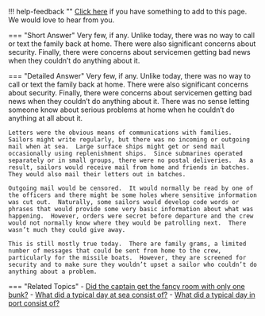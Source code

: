 !!! help-feedback ""
    [Click here](https://other.example.com/feedback) if you have something to add to this page. We would love to hear from you.

=== "Short Answer"
    Very few, if any. Unlike today, there was no way to call or text the family back at home. There were also significant concerns about security. Finally, there were concerns about servicemen getting bad news when they couldn’t do anything about it.

=== "Detailed Answer"
    Very few, if any.  Unlike today, there was no way to call or text the family back at home.  There were also significant concerns about security.  Finally, there were concerns about servicemen getting bad news when they couldn’t do anything about it.  There was no sense letting someone know about serious problems at home when he couldn’t do anything at all about it.
    
    Letters were the obvious means of communications with families.  Sailors might write regularly, but there was no incoming or outgoing mail when at sea.  Large surface ships might get or send mail occasionally using replenishment ships.  Since submarines operated separately or in small groups, there were no postal deliveries.  As a result, sailors would receive mail from home and friends in batches.  They would also mail their letters out in batches.
    
    Outgoing mail would be censored.  It would normally be read by one of the officers and there might be some holes where sensitive information was cut out.  Naturally, some sailors would develop code words or phrases that would provide some very basic information about what was happening.  However, orders were secret before departure and the crew would not normally know where they would be patrolling next.  There wasn’t much they could give away.
    
    This is still mostly true today.  There are family grams, a limited number of messages that could be sent from home to the crew, particularly for the missile boats.  However, they are screened for security and to make sure they wouldn’t upset a sailor who couldn’t do anything about a problem.

=== "Related Topics"
    - [Did the captain get the fancy room with only one bunk?](./did-the-captain-get-the-fancy-room-with-only-one-bunk.md)
    - [What did a typical day at sea consist of?](./what-did-a-typical-day-at-sea-consist-of.md)
    - [What did a typical day in port consist of?](./what-did-a-typical-day-in-port-consist-of.md)
